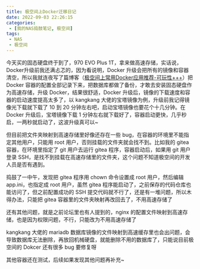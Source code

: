 ```yaml
---
title: 极空间上Docker迁移日记
date: 2022-09-03 22:26:15
categories:
 - [我的NAS捣鼓笔记, 极空间]
tags: 
 - NAS
 - 极空间
---
```


今天买的固态硬盘终于到了，970 EVO Plus 1T，拿来做高速存储，实话说，Docker升级前我还满忐忑的，因为看说明，Docker 升级会把所有的镜像和容器清空，所以我就连夜写了篇博客（[极空间上常用Docker应用推荐-可玩性+++](https://blog.aayu.today/nas/zspace/20220902/)）把 Docker 容器的配置全部记录下来，把数据库都做了备份，才敢去安装固态硬盘作为高速存储，升级 Docker，结果很舒适，Docker 升级后，镜像的下载速度和容器的启动速度提高太多了，以 kangkang 大佬的宝塔镜像为例，升级前我记得镜像光下载就下载了 10 到 20 分钟左右吧，启动宝塔镜像也要花个十几分钟。在 Docker 升级后，宝塔镜像下载 1 分钟左右就下载好了，容器启动更快，几乎秒启，一两秒就启动了，这波升级真可以~

但目前把文件夹映射到高速存储里好像还存在一些 bug，在容器的环境里不能指定其他用户，只能用 root 用户，否则挂载的文件夹就会找不到。比如我的 gitea 容器，在环境里指定了 git 用户去运行 gitea 程序，容器启动后，如果用 git 用户登录 SSH，是找不到挂载在高速存储里的文件夹，这个问题不知道极空间的开发人员是否有遇到。

捣鼓了一中午，发现把 gitea 程序用 chown 命令设置成 root 用户，然后编辑 app.ini，也指定成 root 用户，虽然 gitea 程序能启动了，之前保存的代码仓库也能访问了，但之前配置成功的 SSH 提交代码就不行了，还是有一堆问题，所以木得办法，只能把 gitea 容器里的文件夹映射再改回去了，不用高速存储了

还有其他问题，就是之前论坛里也有人提到的，nginx 的配置文件映射到高速存储，也是因为权限问题，不行，只能改为不用高速存储了

kangkang 大佬的 mariadb 数据库镜像的文件映射到高速缓存里也会出问题，会导致数据库无法删除，再放回机械硬盘，就能删除不用的数据库了，只能说目前极空间的 Dokcer 还有很多 bug 要修复呀

其他容器还在测试，后续如果发现其他问题再补充~
